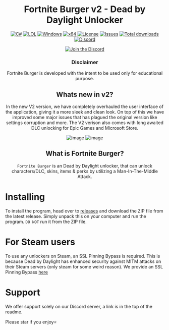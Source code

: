 <div align="center">

# **Fortnite Burger v2 - Dead by Daylight Unlocker**

   [![C#](https://img.shields.io/badge/Language-C%23-%23f34b7d.svg?style=plastic)](https://en.wikipedia.org/wiki/C_Sharp_(programming_language))
   [![LOL](https://img.shields.io/badge/Game-Dead%20by%20Daylight-445fa5.svg?style=plastic)](https://deadbydaylight.com)
   [![Windows](https://img.shields.io/badge/Platform-Windows-0078d7.svg?style=plastic)](https://en.wikipedia.org/wiki/Microsoft_Windows)
   [![x64](https://img.shields.io/badge/Arch-x64-red.svg?style=plastic)](https://en.wikipedia.org/wiki/X86-64)
   [![License](https://img.shields.io/github/license/Fortnite-Burger/DeadByDaylight-Unlocker.svg?style=plastic)](LICENSE)
   [![Issues](https://img.shields.io/github/issues/Fortnite-Burger/DeadByDaylight-Unlocker-v2.svg?style=plastic)](https://github.com/Fortnite-Burger/DeadByDaylight-Unlocker-v2/issues)
   [![Total downloads](https://img.shields.io/github/downloads/Fortnite-Burger/DeadByDaylight-Unlocker-v2/total.svg?label=Downloads&logo=github&cacheSeconds=600&style=plastic)](https://github.com/Fortnite-Burger/DeadByDaylight-Unlocker-v2/releases/latest)
   [![Discord](https://img.shields.io/discord/1148144263792701471.svg?color=7289da&label=Discord&logo=discord&logoColor=white&cacheSeconds=3600&style=plastic)](https://discord.gg/ySsrsYdGwx)

   [![Join the Discord](https://invidget.switchblade.xyz/ySsrsYdGwx)](https://discord.gg/ySsrsYdGwx)

   ### Disclaimer
   Fortnite Burger is developed with the intent to be used only for educational purpose.

   ## Whats new in v2?
   In the new V2 version, we have completely overhauled the user interface of the application, giving it a more sleek and clean look. On top of this we have improved some major issues that has plagued the original version like settings corruption and more.
   The V2 verison also comes with long awaited DLC unlocking for Epic Games and Microsoft Store.

   ![image](https://github.com/user-attachments/assets/7265a633-50c0-4310-8c68-babd0581ed64)
   ![image](https://github.com/user-attachments/assets/44d99b1d-0363-47fb-95d9-d3b95f9dfa86)

   ## What is Fortnite Burger?
   `Fortnite Burger` is an Dead by Daylight unlocker, that can unlock characters/DLC, skins, items & perks by utilizing a Man-In-The-Middle Attack.
</div>

# Installing
To install the program, head over to [releases](https://github.com/Fortnite-Burger/DeadByDaylight-Unlocker-v2/releases/latest) and download the ZIP file from the latest release. Simply unpack this on your computer and run the program. `DO NOT` run it from the ZIP file.

# For Steam users
To use any unlockers on Steam, an SSL Pinning Bypass is required. This is because Dead by Daylight has enhanced security against MITM attacks on their Steam servers (only steam for some weird reason). We provide an SSL Pinning Bypass [here](https://fortniteburger.vip/store?type=ssl)

# Support
We offer support solely on our Discord server, a link is in the top of the readme.

Please star if you enjoy⭐
